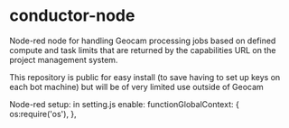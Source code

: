 # conductor-node
Node-red node for handling Geocam processing jobs based on defined 
compute and task limits that are returned by the capabilities URL on the project management system.

This repository is public for easy install (to save having to set up keys on each bot machine) but will be of very limited use outside of Geocam

Node-red setup: 
in setting.js enable:
    functionGlobalContext: {
         os:require('os'),
    },

